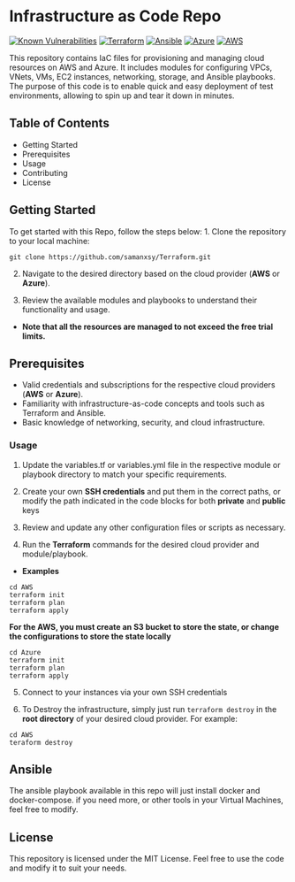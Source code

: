 # Infrastructure as Code Repo

[![Known Vulnerabilities](https://snyk.io/test/github/samanxsy/Terraform/badge.svg?style=flat-square)](https://snyk.io/test/github/samanxsy/Terraform)
[![Terraform](https://img.shields.io/badge/Terraform-purple)](https://www.terraform.io/)
[![Ansible](https://img.shields.io/badge/Ansible-red)](https://www.ansible.com/)
[![Azure](https://img.shields.io/badge/Azure-blue)](https://azure.microsoft.com/en-us/)
[![AWS](https://img.shields.io/badge/AWS-orange)](https://aws.amazon.com/)


This repository contains IaC files for provisioning and managing cloud resources on AWS and Azure. It includes modules for configuring VPCs, VNets, VMs, EC2 instances, networking, storage, and Ansible playbooks. The purpose of this code is to enable quick and easy deployment of test environments, allowing to spin up and tear it down in minutes.

## Table of Contents
- Getting Started
- Prerequisites
- Usage
- Contributing
- License

## Getting Started
To get started with this Repo, follow the steps below:
1. 
Clone the repository to your local machine:

```
git clone https://github.com/samanxsy/Terraform.git
```

2. Navigate to the desired directory based on the cloud provider (**AWS** or **Azure**).

3. Review the available modules and playbooks to understand their functionality and usage.
-  **Note that all the resources are managed to not exceed the free trial limits.**

## Prerequisites

- Valid credentials and subscriptions for the respective cloud providers (**AWS** or **Azure**).
- Familiarity with infrastructure-as-code concepts and tools such as Terraform and Ansible.
- Basic knowledge of networking, security, and cloud infrastructure.

### Usage

1. Update the variables.tf or variables.yml file in the respective module or playbook directory to match your specific requirements.

2. Create your own **SSH credentials** and put them in the correct paths, or modify the path indicated in the code blocks for both **private** and **public** keys

3. Review and update any other configuration files or scripts as necessary.

4. Run the **Terraform** commands for the desired cloud provider and module/playbook.
- **Examples**
```
cd AWS
terraform init
terraform plan
terraform apply
```
**For the AWS, you must create an S3 bucket to store the state, or change the configurations to store the state locally**

```
cd Azure
terraform init
terraform plan
terraform apply
```
5. Connect to your instances via your own SSH credentials

6. To Destroy the infrastructure, simply just run `terraform destroy` in the **root directory** of your desired cloud provider.
For example: 
```
cd AWS
teraform destroy
```

## Ansible
The ansible playbook available in this repo will just install docker and docker-compose. if you need more, or other tools in your Virtual Machines, feel free to modify.

## License
This repository is licensed under the MIT License. Feel free to use the code and modify it to suit your needs.

